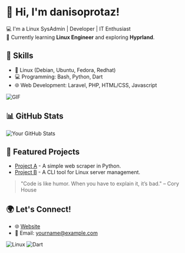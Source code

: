 # 👋 Hi, I'm danisoprotaz!
💻 I'm a Linux SysAdmin | Developer | IT Enthusiast  
🌱 Currently learning **Linux Engineer** and exploring **Hyprland**.

## 🔧 Skills
- 🐧 Linux (Debian, Ubuntu, Fedora, Redhat)
- 💻 Programming: Bash, Python, Dart
- 🌐 Web Development: Laravel, PHP, HTML/CSS, Javascript

  
![GIF](https://i.giphy.com/media/v1.Y2lkPTc5MGI3NjExYjhnaGI5OXk0NTB1eWJtcWIxcXkzZW1laWZ6NjBmaTA5NDNlZzdpdiZlcD12MV9pbnRlcm5hbF9naWZfYnlfaWQmY3Q9Zw/3o7btRkeE7RtAq8DnO/giphy.gif)


## 📊 GitHub Stats
![Your GitHub Stats](https://github-readme-stats.vercel.app/api?username=danisoprotaz&show_icons=true&theme=tokyonight)

## 📂 Featured Projects
- [Project A](https://github.com/username/project-a) - A simple web scraper in Python.
- [Project B](https://github.com/username/project-b) - A CLI tool for Linux server management.

> "Code is like humor. When you have to explain it, it’s bad." – Cory House

## 🌍 Let's Connect!
- 🌐 [Website](https://yourwebsite.com)
- 📧 Email: yourname@example.com

![Linux](https://img.shields.io/badge/Linux-Arch%20|%20Fedora-blue)
![Dart](https://img.shields.io/badge/Code-Dart-orange)
